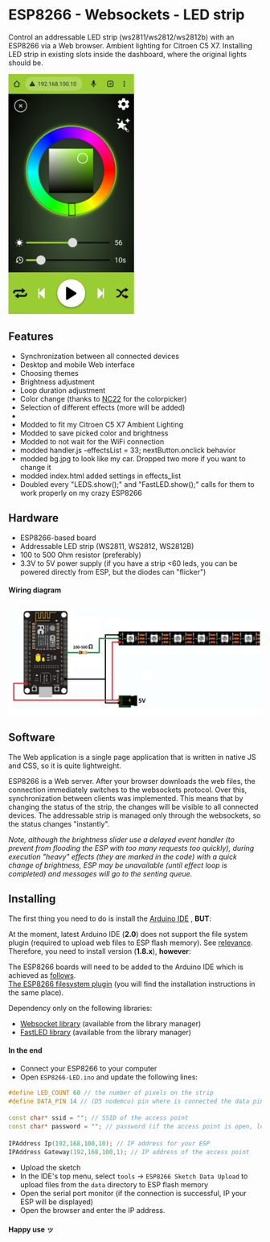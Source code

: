 # ESP8266 - Websockets - LED strip

Control an addressable LED strip (ws2811/ws2812/ws2812b) with an ESP8266 via a Web browser. 
Ambient lighting for Citroen C5 X7. 
Installing LED strip in existing slots inside the dashboard, where the original lights should be.

<img src="images/mobile-app.jpg" width="250">

## Features
* Synchronization between all connected devices
* Desktop and mobile Web interface
* Сhoosing themes
* Brightness adjustment
* Loop duration adjustment
* Color change (thanks to [NC22](https://github.com/NC22/HTML5-Color-Picker) for the colorpicker)
* Selection of different effects (more will be added)
* 
* Modded to fit my Citroen C5 X7 Ambient Lighting
* Modded to save picked color and brightness
* Modded to not wait for the WiFi connection
* modded handler.js -effectsList = 33; nextButton.onclick behavior
* modded bg.jpg to look like my car. Dropped two more if you want to change it
* modded index.html added settings in effects_list
* Doubled every "LEDS.show();" and "FastLED.show();" calls for them to work properly on my crazy ESP8266

## Hardware
* ESP8266-based board
* Addressable LED strip (WS2811, WS2812, WS2812B)
* 100 to 500 Ohm resistor (preferably)
* 3.3V to 5V power supply (if you have a strip <60 leds, you can be powered directly from ESP, but the diodes can "flicker")

#### Wiring diagram
![scheme](images/wiring-diagram.jpg)

## Software
The Web application is a single page application that is written in native JS and CSS, so it is quite lightweight.

ESP8266 is a Web server. After your browser downloads the web files, the connection immediately switches to the websockets protocol. Over this, synchronization between clients was implemented. This means that by changing the status of the strip, the changes will be visible to all connected devices. The addressable strip is managed only through the websockets, so the status changes "instantly".

*Note, although the brightness slider use a delayed event handler (to prevent from flooding the ESP with too many requests too quickly), during execution "heavy" effects (they are marked in the code) with a quick change of brightness, ESP may be unavailable (until effect loop is completed) and messages will go to the senting queue.*
## Installing
The first thing you need to do is install the [Arduino IDE](https://www.arduino.cc/en/software) , **BUT**:

At the moment, latest Arduino IDE (**2.0**) does not support the file system plugin (required to upload web files to ESP flash memory). See [relevance](https://github.com/arduino/arduino-ide/issues/58).\
Therefore, you need to install version (**1.8.x**), **however**:

The ESP8266 boards will need to be added to the Arduino IDE which is achieved as [follows](https://github.com/esp8266/Arduino).\
[The ESP8266 filesystem plugin](https://github.com/esp8266/arduino-esp8266fs-plugin) (you will find the installation instructions in the same place).

Dependency only on the following libraries:
* [Websocket library](https://github.com/Links2004/arduinoWebSockets) (available from the library manager)
* [FastLED library](https://github.com/FastLED/FastLED) (available from the library manager)
#### In the end
* Connect your ESP8266 to your computer
* Open `ESP8266-LED.ino` and update the following lines:
```c++
#define LED_COUNT 60 // the number of pixels on the strip
#define DATA_PIN 14 // (D5 nodemcu) pin where is connected the data pin

const char* ssid = ""; // SSID of the access point
const char* password = ""; // password (if the access point is open, leave it empty)

IPAddress Ip(192,168,100,10); // IP address for your ESP
IPAddress Gateway(192,168,100,1); // IP address of the access point
```
* Upload the sketch
* In the IDE's top menu, select `tools` -> `ESP8266 Sketch Data Upload` to upload files from the `data` directory to ESP flash memory
* Open the serial port monitor (if the connection is successful, IP your ESP will be displayed)
* Open the browser and enter the IP address.
#### Happy use ッ
